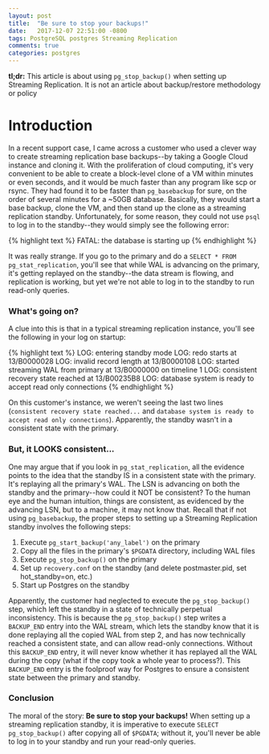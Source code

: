```yaml
---
layout: post
title:  "Be sure to stop your backups!"
date:   2017-12-07 22:51:00 -0800
tags: PostgreSQL postgres Streaming Replication
comments: true
categories: postgres
---
```


**tl;dr:** This article is about using `pg_stop_backup()` when setting up Streaming Replication.  It is not an article about backup/restore methodology or policy

# Introduction
In a recent support case, I came across a customer who used a clever way to create streaming replication base backups--by taking a Google Cloud instance and cloning it.  With the proliferation of cloud computing, it's very convenient to be able to create a block-level clone of a VM within minutes or even seconds, and it would be much faster than any program like scp or rsync.  They had found it to be faster than `pg_basebackup` for sure, on the order of several minutes for a ~50GB database.  Basically, they would start a base backup, clone the VM, and then stand up the clone as a streaming replication standby.  Unfortunately, for some reason, they could not use `psql` to log in to the standby--they would simply see the following error:

{% highlight text %}
FATAL: the database is starting up
{% endhighlight %}

It was really strange.  If you go to the primary and do a `SELECT * FROM pg_stat_replication`, you'll see that while WAL is advancing on the primary, it's getting replayed on the standby--the data stream is flowing, and replication is working, but yet we're not able to log in to the standby to run read-only queries.

### What's going on?
A clue into this is that in a typical streaming replication instance, you'll see the following in your log on startup:

{% highlight text %}
LOG: entering standby mode
LOG: redo starts at 13/B0000028
LOG: invalid record length at 13/B0000108
LOG: started streaming WAL from primary at 13/B0000000 on timeline 1
LOG: consistent recovery state reached at 13/B00235B8
LOG: database system is ready to accept read only connections
{% endhighlight %}

On this customer's instance, we weren't seeing the last two lines (`consistent recovery state reached...` and `database system is ready to accept read only connections`).  Apparently, the standby wasn't in a consistent state with the primary.

### But, it LOOKS consistent...

One may argue that if you look in `pg_stat_replication`, all the evidence points to the idea that the standby IS in a consistent state with the primary.  It's replaying all the primary's WAL.  The LSN is advancing on both the standby and the primary--how could it NOT be consistent?  To the human eye and the human intuition, things are consistent, as evidenced by the advancing LSN, but to a machine, it may not know that.  Recall that if not using `pg_basebackup`, the proper steps to setting up a Streaming Replication standby involves the following steps:


1. Execute `pg_start_backup('any_label')` on the primary
1. Copy all the files in the primary's `$PGDATA` directory, including WAL files
1. Execute `pg_stop_backup()` on the primary
1. Set up `recovery.conf` on the standby (and delete postmaster.pid, set hot_standby=on, etc.)
1. Start up Postgres on the standby

Apparently, the customer had neglected to execute the `pg_stop_backup()` step, which left the standby in a state of technically perpetual inconsistency.  This is because the `pg_stop_backup()` step writes a `BACKUP_END` entry into the WAL stream, which lets the standby know that it is done replaying all the copied WAL from step 2, and has now technically reached a consistent state, and can allow read-only connections.  Without this `BACKUP_END` entry, it will never know whether it has replayed all the WAL during the copy (what if the copy took a whole year to process?).  This `BACKUP_END` entry is the foolproof way for Postgres to ensure a consistent state between the primary and standby.

### Conclusion
The moral of the story: **Be sure to stop your backups!**  When setting up a streaming replication standby, it is imperative to execute `SELECT pg_stop_backup()` after copying all of `$PGDATA`; without it, you'll never be able to log in to your standby and run your read-only queries.
